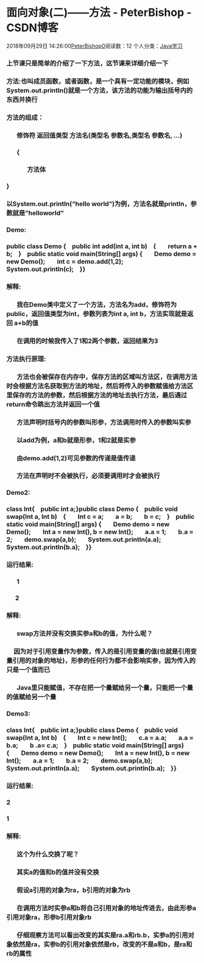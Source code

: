 # 面向对象(二)——方法 - PeterBishop - CSDN博客





2018年09月29日 14:26:00[PeterBishop0](https://me.csdn.net/qq_40061421)阅读数：12
个人分类：[Java学习](https://blog.csdn.net/qq_40061421/article/category/8087498)









### 上节课只是简单的介绍了一下方法，这节课来详细介绍一下

### 方法:也叫成员函数，或者函数，是一个具有一定功能的模块，例如System.out.println()就是一个方法，该方法的功能为输出括号内的东西并换行

### 方法的组成：

###        修饰符 返回值类型 方法名(类型名 参数名,类型名 参数名, …)

###        {

###               方法体

### }

### 以System.out.println(“hello world”)为例，方法名就是println，参数就是”helloworld”

### Demo:

### public class Demo {    public int add(int a, int b)    {        return a + b;    }    public static void main(String[] args) {        Demo demo = new Demo();        int c = demo.add(1,2);        System.out.println(c);    }}

### 解释:

###        我在Demo类中定义了一个方法，方法名为add，修饰符为public，返回值类型为int，参数列表为int a, int b，方法实现就是返回 a+b的值

###        在调用的时候我传入了1和2两个参数，返回结果为3

### 方法执行原理:

###        方法也会被保存在内存中，保存方法的区域叫方法区，在调用方法时会根据方法名获取到方法的地址，然后将传入的参数赋值给方法区里保存的方法的参数，然后根据方法的地址去执行方法，最后通过return命令跳出方法并返回一个值

###        方法声明时括号内的参数叫形参，方法调用时传入的参数叫实参

###        以add为例，a和b就是形参，1和2就是实参

###        由demo.add(1,2)可见参数的传递是值传递

###        方法在声明时不会被执行，必须要调用时才会被执行

### Demo2:

### class Int{    public int a;}public class Demo {    public void swap(Int a, Int b)    {        Int c = a;        a = b;        b = c;    }    public static void main(String[] args) {        Demo demo = new Demo();        Int a = new Int(), b = new Int();        a.a = 1;        b.a = 2;        demo.swap(a,b);        System.out.println(a.a);        System.out.println(b.a);    }}

### 运行结果:

###        1

###       2

### 解释:

###        swap方法并没有交换实参a和b的值，为什么呢？

###      因为对于引用变量作为参数，传入的是引用变量的值(也就是引用变量引用的对象的地址)，形参的任何行为都不会影响实参，因为传入的只是一个值而已

###        Java里只能赋值，不存在把一个量赋给另一个量，只能把一个量的值赋给另一个量

### Demo3:

### class Int{    public int a;}public class Demo {    public void swap(Int a, Int b)    {        Int c = new Int();        c.a = a.a;        a.a = b.a;        b .a= c.a;    }    public static void main(String[] args) {        Demo demo = new Demo();        Int a = new Int(), b = new Int();        a.a = 1;        b.a = 2;        demo.swap(a,b);        System.out.println(a.a);        System.out.println(b.a);    }}

### 运行结果:

### 2

### 1

### 解释:

###        这个为什么交换了呢？

###        其实a的值和b的值并没有交换

###        假设a引用的对象为ra，b引用的对象为rb

###        在调用方法时实参a和b将自己引用对象的地址传进去，由此形参a引用对象ra，形参b引用对象rb

###        仔细观察方法可以看出改变的其实是ra.a和rb.b，实参a的引用对象依然是ra，实参b的引用对象依然是rb，改变的不是a和b，是ra和rb的属性



